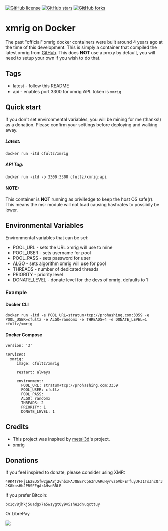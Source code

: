 [![GitHub license](https://img.shields.io/github/license/cfultz/xmrig-docker.svg)](https://github.com/cfultz/xmrig-docker/blob/main/LICENSE)
[![GitHub stars](https://img.shields.io/github/stars/cfultz/xmrig-docker.svg)](https://github.com/cfultz/xmrig-docker/stargazers)
[![GitHub forks](https://img.shields.io/github/forks/cfultz/xmrig-docker.svg)](https://github.com/cfultz/xmrig-docker/network)

# xmrig on Docker

The past "official" xmrig docker containers were built around 4 years ago at the time of this development. This is simply a container that compiled the latest xmrig from [GitHub](https://github.com/xmrig/xmrig). This does **NOT** use a proxy by default, you will need to setup your own if you wish to do that.

## Tags
* latest - follow this README
* api - enables port 3300 for xmrig API. token is ``xmrig``

## Quick start

If you don't set environmental variables, you will be mining for me (thanks!) as a donation. Please confirm your settings before deploying and walking away.

##### Latest:

``docker run -itd cfultz/xmrig``

##### API Tag:

``docker run -itd -p 3300:3300 cfultz/xmrig:api``

#### NOTE:
This container is **NOT** running as priviledge to keep the host OS safe(r). This means the msr module will not load causing hashrates to possibily be lower.

## Environmental Variables

Environmental variables that can be set:

* POOL_URL - sets the URL xmrig will use to mine
* POOL_USER - sets username for pool
* POOL_PASS - sets password for user 
* ALGO - sets algorithm xmrig will use for pool
* THREADS - number of dedicated threads
* PRIORITY - priority level
* DONATE_LEVEL - donate level for the devs of xmrig. defaults to 1 

### Example

#### Docker CLI

``docker run -itd -e POOL_URL=stratum+tcp://prohashing.com:3359 -e POOL_USER=cfultz -e ALGO=randomx -e THREADS=4 -e DONATE_LEVEL=1 cfultz/xmrig``

#### Docker Compose
```
version: '3'

services:
  xmrig:
     image: cfultz/xmrig

     restart: always     

     environment:
       POOL_URL: stratum+tcp://prohashing.com:3359
       POOL_USER: cfultz
       POOL_PASS:
       ALGO: randomx
       THREADS: 2
       PRIORITY: 1
       DONATE_LEVEL: 1
```

## Credits

* This project was inspired by [metal3d](https://github.com/metal3d/docker-xmrig)'s project. 
* [xmrig](https://github.com/xmrig/xmrig)

## Donations

If you feel inspired to donate, please consider using XMR:

```49K4TrFFjLE2EU5fw2gWA8j2vhbxFAJQEEYCp63nUARuHyrvz6VbFETfuyJFJ1TsJncQr3JK8kosHbJPRSEEgArAHseBBLR```

If you prefer Bitcoin:

```bc1qv8jhkj5uadgx7a5wsygt0y9v5she2dnuqxttuy```

Or LibrePay

[<img src="https://img.shields.io/liberapay/receives/cfultz.svg?logo=liberapay">](https://liberapay.com/cfultz/)

